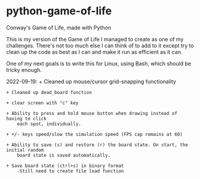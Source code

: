 # python-game-of-life
Conway's Game of Life, made with Python

This is my version of the Game of Life I managed to create as one of my challenges.
There's not too much else I can think of to add to it except try to clean up the code
	as best as I can and make it run as efficient as it can.
	
One of my next goals is to write this for Linux, using Bash, which should be tricky enough.

2022-09-19:
	+ Cleaned up mouse/cursor grid-snapping functionality

	+ Cleaned up dead_board function
	
	+ clear screen with "c" key

	+ Ability to press and hold mouse button when drawing instead of having to click
		each spot, individually.

	+ +/- keys speed/slow the simulation speed (FPS cap remains at 60)

	+ Ability to save (s) and restore (r) the board state. On start, the initial random
		board state is saved automatically.

	+ Save board state (ctrl+s) in binary format
		-Still need to create file load function
